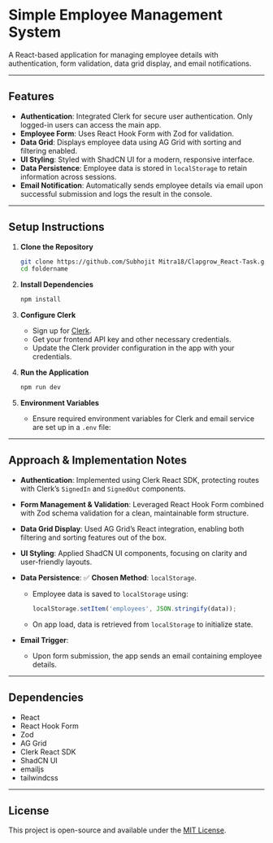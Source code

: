 
# Simple Employee Management System

A React-based application for managing employee details with authentication, form validation, data grid display, and email notifications.

---

## Features

- **Authentication**: Integrated Clerk for secure user authentication. Only logged-in users can access the main app.
- **Employee Form**: Uses React Hook Form with Zod for validation.
- **Data Grid**: Displays employee data using AG Grid with sorting and filtering enabled.
- **UI Styling**: Styled with ShadCN UI for a modern, responsive interface.
- **Data Persistence**: Employee data is stored in `localStorage` to retain information across sessions.
- **Email Notification**: Automatically sends employee details via email upon successful submission and logs the result in the console.

---

## Setup Instructions

1. **Clone the Repository**
   ```bash
   git clone https://github.com/Subhojit Mitra18/Clapgrow_React-Task.git
   cd foldername


2. **Install Dependencies**

   ```bash
   npm install
   ```

3. **Configure Clerk**

   * Sign up for [Clerk](https://clerk.dev/).
   * Get your frontend API key and other necessary credentials.
   * Update the Clerk provider configuration in the app with your credentials.

4. **Run the Application**

   ```bash
   npm run dev
   ```

5. **Environment Variables**

   * Ensure required environment variables for Clerk and email service are set up in a `.env` file:


---

## Approach & Implementation Notes

* **Authentication**: Implemented using Clerk React SDK, protecting routes with Clerk’s `SignedIn` and `SignedOut` components.

* **Form Management & Validation**: Leveraged React Hook Form combined with Zod schema validation for a clean, maintainable form structure.

* **Data Grid Display**: Used AG Grid’s React integration, enabling both filtering and sorting features out of the box.

* **UI Styling**: Applied ShadCN UI components, focusing on clarity and user-friendly layouts.

* **Data Persistence**:
  ✅ **Chosen Method**: `localStorage`.

  * Employee data is saved to `localStorage` using:

    ```js
    localStorage.setItem('employees', JSON.stringify(data));
    ```
  * On app load, data is retrieved from `localStorage` to initialize state.

* **Email Trigger**:

  * Upon form submission, the app sends an email containing employee details.

---

## Dependencies

* React
* React Hook Form
* Zod
* AG Grid
* Clerk React SDK
* ShadCN UI
* emailjs
* tailwindcss

---

## License

This project is open-source and available under the [MIT License](LICENSE).
